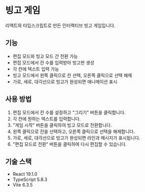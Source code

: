 # 빙고 게임

리액트와 타입스크립트로 만든 인터랙티브 빙고 게임입니다.

## 기능
- 편집 모드와 빙고 모드 간 전환 가능
- 편집 모드에서 칸 수를 입력받아 빙고판 생성
- 각 칸에 텍스트 입력 가능
- 빙고 모드에서 왼쪽 클릭으로 칸 선택, 오른쪽 클릭으로 선택 해제
- 가로, 세로, 대각선으로 빙고가 완성되면 애니메이션 표시

## 사용 방법

1. 편집 모드에서 칸 수를 설정하고 "그리기" 버튼을 클릭합니다.
2. 각 칸에 원하는 텍스트를 입력합니다.
3. "게임 시작" 버튼을 클릭하여 빙고 모드로 전환합니다.
4. 왼쪽 클릭으로 칸을 선택하고, 오른쪽 클릭으로 선택을 해제합니다.
5. 가로, 세로, 대각선으로 빙고가 완성되면 라인과 메시지가 표시됩니다.
6. "편집 모드로 전환" 버튼을 클릭하여 다시 편집할 수 있습니다.

## 기술 스택

- React 19.1.0
- TypeScript 5.8.3
- Vite 6.3.5
